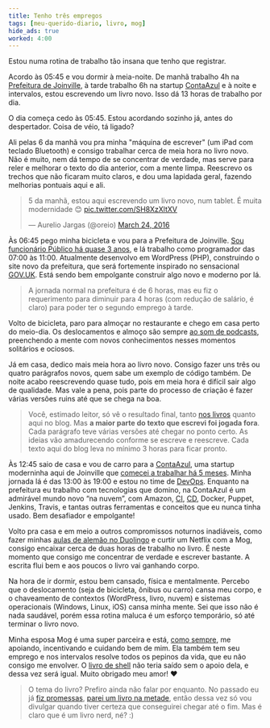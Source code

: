 ```yaml
---
title: Tenho três empregos
tags: [meu-querido-diario, livro, mog]
hide_ads: true
worked: 4:00
---
```


Estou numa rotina de trabalho tão insana que tenho que registrar.

Acordo às 05:45 e vou dormir à meia-noite. De manhã trabalho 4h na [Prefeitura de Joinville](https://www.joinville.sc.gov.br/), à tarde trabalho 6h na startup [ContaAzul](https://contaazul.com/sobre) e à noite e intervalos, estou escrevendo um livro novo. Isso dá 13 horas de trabalho por dia.

O dia começa cedo às 05:45. Estou acordando sozinho já, antes do despertador. Coisa de véio, tá ligado?

Ali pelas 6 da manhã vou pra minha "máquina de escrever" (um iPad com teclado Bluetooth) e consigo trabalhar cerca de meia hora no livro novo. Não é muito, nem dá tempo de se concentrar de verdade, mas serve para reler e melhorar o texto do dia anterior, com a mente limpa. Reescrevo os trechos que não ficaram muito claros, e dou uma lapidada geral, fazendo melhorias pontuais aqui e ali.

<blockquote class="twitter-tweet" data-lang="en"><p lang="pt" dir="ltr">5 da manhã, estou aqui escrevendo um livro novo, num tablet. É muita modernidade 😊 <a href="https://t.co/SH8XzXltXV">pic.twitter.com/SH8XzXltXV</a></p>&mdash; Aurelio Jargas (@oreio) <a href="https://twitter.com/oreio/status/712918596670906368">March 24, 2016</a></blockquote>
<script async src="//platform.twitter.com/widgets.js" charset="utf-8"></script>

Às 06:45 pego minha bicicleta e vou para a Prefeitura de Joinville. [Sou funcionário Público há quase 3 anos](http://aurelio.net/blog/2014/11/08/funcionario-publico/), e lá trabalho como programador das 07:00 às 11:00. Atualmente desenvolvo em WordPress (PHP), construindo o site novo da prefeitura, que será fortemente inspirado no sensacional [GOV.UK](https://www.gov.uk/). Está sendo bem empolgante construir algo novo e moderno por lá.

> A jornada normal na prefeitura é de 6 horas, mas eu fiz o requerimento para diminuir para 4 horas (com redução de salário, é claro) para poder ter o segundo emprego à tarde.

Volto de bicicleta, paro para almoçar no restaurante e chego em casa perto do meio-dia. Os deslocamentos e almoço são sempre [ao som de podcasts](http://aurelio.net/blog/2015/03/17/top-podcasts-2015/), preenchendo a mente com novos conhecimentos nesses momentos solitários e ociosos.

Já em casa, dedico mais meia hora ao livro novo. Consigo fazer uns três ou quatro parágrafos novos, quem sabe um exemplo de código também. De noite acabo reescrevendo quase tudo, pois em meia hora é difícil sair algo de qualidade. Mas vale a pena, pois parte do processo de criação é fazer várias versões ruins até que se chega na boa.

> Você, estimado leitor, só vê o resultado final, tanto [nos livros](http://aurelio.net/livro/) quanto aqui no blog. Mas **a maior parte do texto que escrevi foi jogada fora**. Cada parágrafo teve várias versões até chegar no ponto certo. As ideias vão amadurecendo conforme se escreve e reescreve. Cada texto aqui do blog leva no mínimo 3 horas para ficar pronto.

Às 12:45 saio de casa e vou de carro para a [ContaAzul](https://contaazul.com/sobre), uma startup moderninha aqui de Joinville que [comecei a trabalhar há 5 meses](https://twitter.com/oreio/status/669159255509987328). Minha jornada lá é das 13:00 às 19:00 e estou no time de [DevOps](https://en.wikipedia.org/wiki/DevOps). Enquanto na prefeitura eu trabalho com tecnologias que domino, na ContaAzul é um admirável mundo novo “na nuvem”, com Amazon, [CI](https://en.wikipedia.org/wiki/Continuous_integration), [CD](https://en.wikipedia.org/wiki/Continuous_delivery), Docker, Puppet, Jenkins, Travis, e tantas outras ferramentas e conceitos que eu nunca tinha usado. Bem desafiador e empolgante!

Volto pra casa e em meio a outros compromissos noturnos inadiáveis, como fazer minhas [aulas de alemão no Duolingo](https://twitter.com/oreio/status/705533067197337606) e curtir um Netflix com a Mog, consigo encaixar cerca de duas horas de trabalho no livro. É neste momento que consigo me concentrar de verdade e escrever bastante. A escrita flui bem e aos poucos o livro vai ganhando corpo.

Na hora de ir dormir, estou bem cansado, física e mentalmente. Percebo que o deslocamento (seja de bicicleta, ônibus ou carro) cansa meu corpo, e o chaveamento de contextos (WordPress, livro, nuvem) e sistemas operacionais (Windows, Linux, iOS) cansa minha mente. Sei que isso não é nada saudável, porém essa rotina maluca é um esforço temporário, só até terminar o livro novo.

Minha esposa Mog é uma super parceira e está, [como sempre](http://aurelio.net/tags/#mog), me apoiando, incentivando e cuidando bem de mim. Ela também tem seu emprego e nos intervalos resolve todos os pepinos da vida, que eu não consigo me envolver. O [livro de shell](http://www.shellscript.com.br) não teria saído sem o apoio dela, e dessa vez será igual. Muito obrigado meu amor! ❤️

> O tema do livro? Prefiro ainda não falar por enquanto. No passado eu já [fiz promessas](http://aurelio.net/blog/2011/06/24/vi-livro-sed-txt/), [parei um livro na metade](http://aurelio.net/blog/2005/11/17/livro-novo-dominando-o-sed/), então dessa vez só vou divulgar quando tiver certeza que conseguirei chegar até o fim. Mas é claro que é um livro nerd, né? :)
